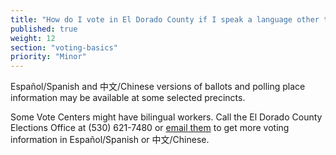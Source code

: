 ```yaml
---
title: "How do I vote in El Dorado County if I speak a language other than English?"
published: true
weight: 12
section: "voting-basics"
priority: "Minor"
---
```


Español/Spanish and 中文/Chinese versions of ballots and polling place information may be available at some selected precincts.  

Some Vote Centers might have bilingual workers. Call the El Dorado County Elections Office at (530) 621-7480 or [email them](elections@edcgov.us) to get more voting information in Español/Spanish or 中文/Chinese.